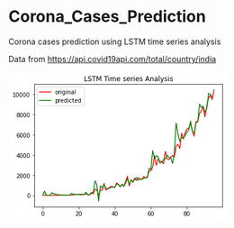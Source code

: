 # Corona_Cases_Prediction
Corona cases prediction using LSTM time series analysis


Data from https://api.covid19api.com/total/country/india
 
 
![Image of Prediction](https://github.com/karthikbalabhadrapatruni/Corona_Cases_Prediction/blob/master/lstm%20series%20analysis.png)
 
 
 
 
 
